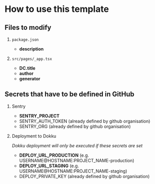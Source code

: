 # How to use this template

## Files to modify

1. `package.json`

   - **description**

2. `src/pages/_app.tsx`

   - **DC.title**
   - **author**
   - **generator**

## Secrets that have to be defined in GitHub

1. Sentry

   - **SENTRY_PROJECT**
   - SENTRY_AUTH_TOKEN (already defined by github organisation)
   - SENTRY_ORG (already defined by github organisation)

2. Deployment to Dokku

   _Dokku deployment will only be executed if these secrets are set_

   - **DEPLOY_URL_PRODUCTION** (e.g. USERNAME@HOSTNAME:PROJECT_NAME-production)
   - **DEPLOY_URL_STAGING** (e.g. USERNAME@HOSTNAME:PROJECT_NAME-staging)
   - DEPLOY_PRIVATE_KEY (already defined by github organisation)
